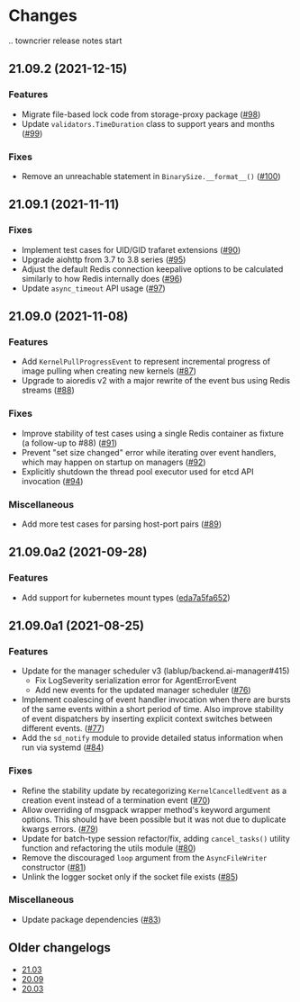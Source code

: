 Changes
=======

<!--
    You should *NOT* be adding new change log entries to this file, this
    file is managed by towncrier. You *may* edit previous change logs to
    fix problems like typo corrections or such.

    To add a new change log entry, please refer
    https://pip.pypa.io/en/latest/development/contributing/#news-entries

    We named the news folder "changes".

    WARNING: Don't drop the last line!
-->

.. towncrier release notes start

## 21.09.2 (2021-12-15)

### Features
* Migrate file-based lock code from storage-proxy package ([#98](https://github.com/lablup/backend.ai-common/issues/98))
* Update `validators.TimeDuration` class to support years and months ([#99](https://github.com/lablup/backend.ai-common/issues/99))

### Fixes
* Remove an unreachable statement in `BinarySize.__format__()` ([#100](https://github.com/lablup/backend.ai-common/issues/100))


## 21.09.1 (2021-11-11)

### Fixes
* Implement test cases for UID/GID trafaret extensions ([#90](https://github.com/lablup/backend.ai-common/issues/90))
* Upgrade aiohttp from 3.7 to 3.8 series ([#95](https://github.com/lablup/backend.ai-common/issues/95))
* Adjust the default Redis connection keepalive options to be calculated similarly to how Redis internally does ([#96](https://github.com/lablup/backend.ai-common/issues/96))
* Update `async_timeout` API usage ([#97](https://github.com/lablup/backend.ai-common/issues/97))


## 21.09.0 (2021-11-08)

### Features
* Add `KernelPullProgressEvent` to represent incremental progress of image pulling when creating new kernels ([#87](https://github.com/lablup/backend.ai-common/issues/87))
* Upgrade to aioredis v2 with a major rewrite of the event bus using Redis streams ([#88](https://github.com/lablup/backend.ai-common/issues/88))

### Fixes
* Improve stability of test cases using a single Redis container as fixture (a follow-up to #88) ([#91](https://github.com/lablup/backend.ai-common/issues/91))
* Prevent "set size changed" error while iterating over event handlers, which may happen on startup on managers ([#92](https://github.com/lablup/backend.ai-common/issues/92))
* Explicitly shutdown the thread pool executor used for etcd API invocation ([#94](https://github.com/lablup/backend.ai-common/issues/94))

### Miscellaneous
* Add more test cases for parsing host-port pairs ([#89](https://github.com/lablup/backend.ai-common/issues/89))


## 21.09.0a2 (2021-09-28)

### Features
* Add support for kubernetes mount types ([eda7a5fa652](https://github.com/lablup/backend.ai-common/commit/eda7a5fa652bdfd07f9478cc75a1dc40a5637be7))


## 21.09.0a1 (2021-08-25)

### Features
* Update for the manager scheduler v3 (lablup/backend.ai-manager#415)
  - Fix LogSeverity serialization error for AgentErrorEvent
  - Add new events for the updated manager scheduler ([#76](https://github.com/lablup/backend.ai-common/issues/76))
* Implement coalescing of event handler invocation when there are bursts of the same events within a short period of time.
  Also improve stability of event dispatchers by inserting explicit context switches between different events. ([#77](https://github.com/lablup/backend.ai-common/issues/77))
* Add the `sd_notify` module to provide detailed status information when run via systemd ([#84](https://github.com/lablup/backend.ai-common/issues/84))

### Fixes
* Refine the stability update by recategorizing `KernelCancelledEvent` as a creation event instead of a termination event ([#70](https://github.com/lablup/backend.ai-common/issues/70))
* Allow overriding of msgpack wrapper method's keyword argument options. This should have been possible but it was not due to duplicate kwargs errors. ([#79](https://github.com/lablup/backend.ai-common/issues/79))
* Update for batch-type session refactor/fix, adding `cancel_tasks()` utility function and refactoring the utils module ([#80](https://github.com/lablup/backend.ai-common/issues/80))
* Remove the discouraged `loop` argument from the `AsyncFileWriter` constructor ([#81](https://github.com/lablup/backend.ai-common/issues/81))
* Unlink the logger socket only if the socket file exists ([#85](https://github.com/lablup/backend.ai-common/issues/85))

### Miscellaneous
* Update package dependencies ([#83](https://github.com/lablup/backend.ai-common/issues/83))


## Older changelogs

* [21.03](https://github.com/lablup/backend.ai-common/blob/21.03/CHANGELOG.md)
* [20.09](https://github.com/lablup/backend.ai-common/blob/20.09/CHANGELOG.md)
* [20.03](https://github.com/lablup/backend.ai-common/blob/20.03/CHANGELOG.md)

